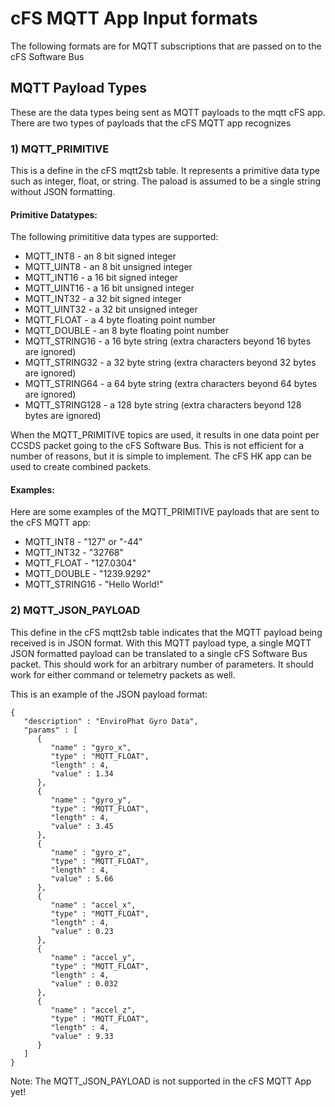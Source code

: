 # cFS MQTT App Input formats

The following formats are for MQTT subscriptions that are passed on to the cFS Software Bus

## MQTT Payload Types

These are the data types being sent as MQTT payloads to the mqtt cFS app. There are two types of payloads that the cFS MQTT app recognizes

### 1) MQTT_PRIMITIVE

This is a define in the cFS mqtt2sb table. It represents a primitive data type such as integer, float, or string. The paload is assumed to be a single string without JSON formatting.

#### Primitive Datatypes:

The following primititive data types are supported:
- MQTT_INT8 - an 8 bit signed integer
- MQTT_UINT8 - an 8 bit unsigned integer
- MQTT_INT16 - a 16 bit signed integer
- MQTT_UINT16 - a 16 bit unsigned integer
- MQTT_INT32  - a 32 bit signed integer
- MQTT_UINT32 - a 32 bit unsigned integer
- MQTT_FLOAT - a 4 byte floating point number
- MQTT_DOUBLE - an 8 byte floating point number
- MQTT_STRING16 - a 16 byte string (extra characters beyond 16 bytes are ignored)
- MQTT_STRING32 - a 32 byte string (extra characters beyond 32 bytes are ignored)
- MQTT_STRING64 - a 64 byte string (extra characters beyond 64 bytes are ignored)
- MQTT_STRING128 - a 128 byte string (extra characters beyond 128 bytes are ignored)

When the MQTT_PRIMITIVE topics are used, it results in one data point per CCSDS packet going to the cFS Software Bus. This is not efficient for a number of reasons, but it is simple to implement. The cFS HK app can be used to create combined packets.

#### Examples:

Here are some examples of the MQTT_PRIMITIVE payloads that are sent to the cFS MQTT app:

- MQTT_INT8 - "127" or "-44"
- MQTT_INT32 - "32768"
- MQTT_FLOAT - "127.0304"
- MQTT_DOUBLE - "1239.9292"
- MQTT_STRING16 - "Hello World!"

### 2) MQTT_JSON_PAYLOAD

This define in the cFS mqtt2sb table indicates that the MQTT payload being received is in JSON format. With this MQTT payload type, a single MQTT JSON formatted payload can be translated to a single cFS Software Bus packet. This should work for an arbitrary number of parameters. It should work for either command or telemetry packets as well.

This is an example of the JSON payload format:

```
{
   "description" : "EnviroPhat Gyro Data",
   "params" : [
      {
         "name" : "gyro_x",
         "type" : "MQTT_FLOAT",
         "length" : 4,
         "value" : 1.34
      },
      {
         "name" : "gyro_y",
         "type" : "MQTT_FLOAT",
         "length" : 4,
         "value" : 3.45
      },
      {
         "name" : "gyro_z",
         "type" : "MQTT_FLOAT",
         "length" : 4,
         "value" : 5.66
      },
      {
         "name" : "accel_x",
         "type" : "MQTT_FLOAT",
         "length" : 4,
         "value" : 0.23
      },
      {
         "name" : "accel_y",
         "type" : "MQTT_FLOAT",
         "length" : 4,
         "value" : 0.032
      },
      {
         "name" : "accel_z",
         "type" : "MQTT_FLOAT",
         "length" : 4,
         "value" : 9.33
      }
   ]
}
```

Note: The MQTT_JSON_PAYLOAD is not supported in the cFS MQTT App yet!


